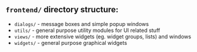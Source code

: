 ## `frontend/` directory structure:

- `dialogs/` - message boxes and simple popup windows
- `utils/` - general purpose utility modules for UI related stuff
- `views/` - more extensive widgets (eg. widget groups, lists) and windows
- `widgets/` - general purpose graphical widgets
